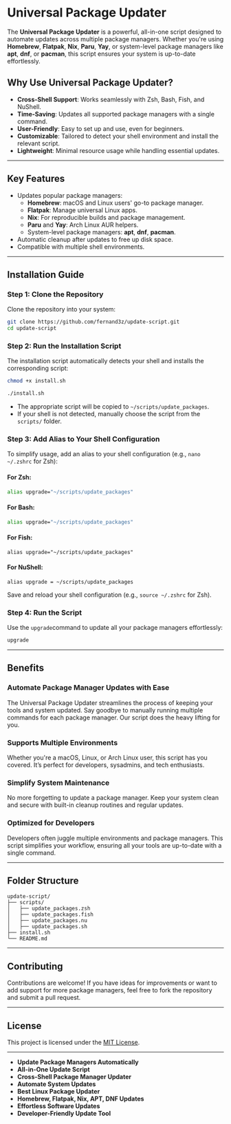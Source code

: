 # Universal Package Updater

The **Universal Package Updater** is a powerful, all-in-one script designed to automate updates across multiple package managers. Whether you're using **Homebrew**, **Flatpak**, **Nix**, **Paru**, **Yay**, or system-level package managers like **apt**, **dnf**, or **pacman**, this script ensures your system is up-to-date effortlessly.

## Why Use Universal Package Updater?
- **Cross-Shell Support**: Works seamlessly with Zsh, Bash, Fish, and NuShell.
- **Time-Saving**: Updates all supported package managers with a single command.
- **User-Friendly**: Easy to set up and use, even for beginners.
- **Customizable**: Tailored to detect your shell environment and install the relevant script.
- **Lightweight**: Minimal resource usage while handling essential updates.

---

## Key Features
- Updates popular package managers:
  - **Homebrew**: macOS and Linux users' go-to package manager.
  - **Flatpak**: Manage universal Linux apps.
  - **Nix**: For reproducible builds and package management.
  - **Paru** and **Yay**: Arch Linux AUR helpers.
  - System-level package managers: **apt**, **dnf**, **pacman**.
- Automatic cleanup after updates to free up disk space.
- Compatible with multiple shell environments.

---

## Installation Guide

### Step 1: Clone the Repository
Clone the repository into your system:

```bash
git clone https://github.com/fernand3z/update-script.git
cd update-script
```

### Step 2: Run the Installation Script
The installation script automatically detects your shell and installs the corresponding script:

```bash
chmod +x install.sh
```

```bash
./install.sh
```

- The appropriate script will be copied to `~/scripts/update_packages`.
- If your shell is not detected, manually choose the script from the `scripts/` folder.

### Step 3: Add Alias to Your Shell Configuration
To simplify usage, add an alias to your shell configuration
(e.g., `nano ~/.zshrc` for Zsh):

#### For Zsh:
```zsh
alias upgrade="~/scripts/update_packages"
```

#### For Bash:
```bash
alias upgrade="~/scripts/update_packages"
```

#### For Fish:
```fish
alias upgrade="~/scripts/update_packages"
```

#### For NuShell:
```nu
alias upgrade = ~/scripts/update_packages
```

Save and reload your shell configuration (e.g., `source ~/.zshrc` for Zsh).

### Step 4: Run the Script
Use the `upgrade`command to update all your package managers effortlessly:

```bash
upgrade
```

---

##  Benefits

### **Automate Package Manager Updates with Ease**
The Universal Package Updater streamlines the process of keeping your tools and system updated. Say goodbye to manually running multiple commands for each package manager. Our script does the heavy lifting for you.

### **Supports Multiple Environments**
Whether you're a macOS, Linux, or Arch Linux user, this script has you covered. It’s perfect for developers, sysadmins, and tech enthusiasts.

### **Simplify System Maintenance**
No more forgetting to update a package manager. Keep your system clean and secure with built-in cleanup routines and regular updates.

### **Optimized for Developers**
Developers often juggle multiple environments and package managers. This script simplifies your workflow, ensuring all your tools are up-to-date with a single command.

---

## Folder Structure

```plaintext
update-script/
├── scripts/
│   ├── update_packages.zsh
│   ├── update_packages.fish
│   ├── update_packages.nu
│   ├── update_packages.sh
├── install.sh
└── README.md
```

---

## Contributing
Contributions are welcome! If you have ideas for improvements or want to add support for more package managers, feel free to fork the repository and submit a pull request.

---

## License
This project is licensed under the [MIT License](LICENSE).

---

- **Update Package Managers Automatically**
- **All-in-One Update Script**
- **Cross-Shell Package Manager Updater**
- **Automate System Updates**
- **Best Linux Package Updater**
- **Homebrew, Flatpak, Nix, APT, DNF Updates**
- **Effortless Software Updates**
- **Developer-Friendly Update Tool**
